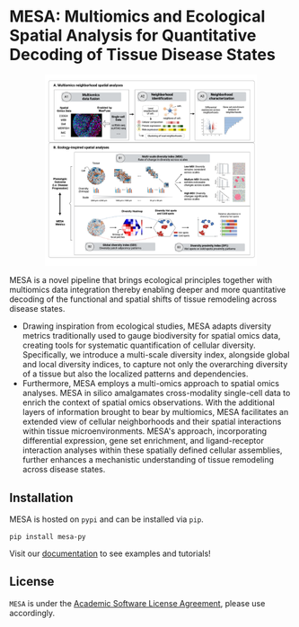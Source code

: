 # MESA: Multiomics and Ecological Spatial Analysis for Quantitative Decoding of Tissue Disease States

<p align="center">
  <img src="docs/_static/images/figure1_new.png" width="75%" height="75%">
</p>

MESA is a novel pipeline that brings ecological principles together with multiomics data integration thereby enabling deeper and more quantitative decoding of the functional and spatial shifts of tissue remodeling across disease states. 
- Drawing inspiration from ecological studies, MESA adapts diversity metrics traditionally used to gauge biodiversity for spatial omics data, creating tools for systematic quantification of cellular diversity. Specifically, we introduce a multi-scale diversity index, alongside global and local diversity indices, to capture not only the overarching diversity of a tissue but also the localized patterns and dependencies.
- Furthermore, MESA employs a multi-omics approach to spatial omics analyses. MESA in silico amalgamates cross-modality single-cell data to enrich the context of spatial omics observations. With the additional layers of information brought to bear by multiomics, MESA facilitates an extended view of cellular neighborhoods and their spatial interactions within tissue microenvironments. MESA's approach, incorporating differential expression, gene set enrichment, and ligand-receptor interaction analyses within these spatially defined cellular assemblies, further enhances a mechanistic understanding of tissue remodeling across disease states.

## Installation

MESA is hosted on `pypi` and can be installed via `pip`. 

```
pip install mesa-py
```
Visit our [documentation](https://mesa-py.readthedocs.io/en/latest/) to see examples and tutorials!

## License
```MESA``` is under the [Academic Software License Agreement](https://github.com/Feanor007/MESA/blob/main/LICENSE), please use accordingly.

